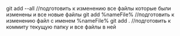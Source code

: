 git add --all //подготовить к изменению все файлы которые были изменены и все новые файлы
git add %nameFile% //подготовить к изменению файл с именем %nameFile%
git add . //подготовить к коммиту текущую папку и все файлы в ней
